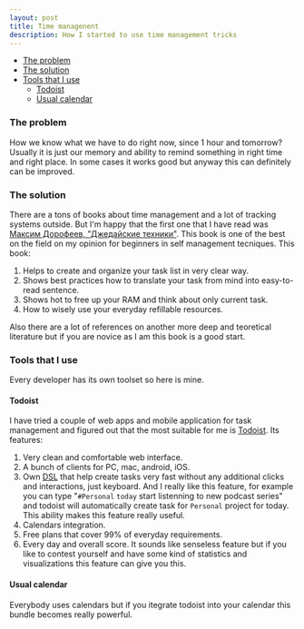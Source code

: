 ```yaml
---
layout: post
title: Time managenent
description: How I started to use time management tricks
---
```


<!-- MarkdownTOC autolink="true" bracket="round" -->

- [The problem](#the-problem)
- [The solution](#the-solution)
- [Tools that I use](#tools-that-i-use)
	- [Todoist](#todoist)
	- [Usual calendar](#usual-calendar)

<!-- /MarkdownTOC -->

### The problem
How we know what we have to do right now, since 1 hour and tomorrow? Usually it is just our memory and ability to remind something in right time and right place. In some cases it works good but anyway this can definitely can be improved.

### The solution
There are a tons of books about time management and a lot of tracking systems outside. But I'm happy that the first one that I have read was [Максим Дорофеев, "Джедайские техники"][link_jedai_book]. This book is one of the best on the field on my opinion for beginners in self management tecniques. This book:
1. Helps to create and organize your task list in very clear way.
2. Shows best practices how to translate your task from mind into easy-to-read sentence.
3. Shows hot to free up your RAM and think about only current task.
4. How to wisely use your everyday refillable resources.

Also there are a lot of references on another more deep and teoretical literature but if you are novice as I am this book is a good start.

### Tools that I use
Every developer has its own toolset so here is mine.

#### Todoist
I have tried a couple of web apps and mobile application for task management and figured out that the most suitable for me is [Todoist][link_todoist]. Its features:
1. Very clean and comfortable web interface.
2. A bunch of clients for PC, mac, android, iOS.
3. Own [DSL][link_dsl] that help create tasks very fast without any additional clicks and interactions, just keyboard. And I really like this feature, for example you can type "`#Personal` `today` start listenning to new podcast series" and todoist will automatically create task for `Personal` project for today. This ability makes this feature really useful.
4. Calendars integration.
5. Free plans that cover 99% of everyday requirements.
6. Every day and overall score. It sounds like senseless feature but if you like to contest yourself and have some kind of statistics and visualizations this feature can give you this.

#### Usual calendar
Everybody uses calendars but if you itegrate todoist into your calendar this bundle becomes really powerful.

[link_jedai_book]: https://oz.by/books/more10584051.html
[link_todoist]: https://todoist.com
[link_dsl]: https://en.wikipedia.org/wiki/Domain-specific_language